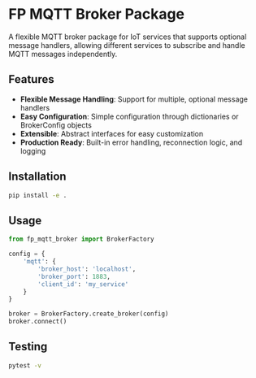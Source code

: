 # FP MQTT Broker Package

A flexible MQTT broker package for IoT services that supports optional message handlers, allowing different services to subscribe and handle MQTT messages independently.

## Features

- **Flexible Message Handling**: Support for multiple, optional message handlers
- **Easy Configuration**: Simple configuration through dictionaries or BrokerConfig objects
- **Extensible**: Abstract interfaces for easy customization
- **Production Ready**: Built-in error handling, reconnection logic, and logging

## Installation

```bash
pip install -e .
```

## Usage

```python
from fp_mqtt_broker import BrokerFactory

config = {
    'mqtt': {
        'broker_host': 'localhost',
        'broker_port': 1883,
        'client_id': 'my_service'
    }
}

broker = BrokerFactory.create_broker(config)
broker.connect()
```

## Testing

```bash
pytest -v
```